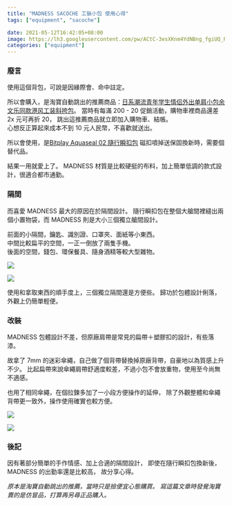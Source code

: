 ```yaml
---
title: "MADNESS SACOCHE 工裝小包 使用心得"
tags: ["equipment", "sacoche"]

date: 2021-05-12T16:42:05+08:00
image: https://lh3.googleusercontent.com/pw/ACtC-3esXKnm4YdNBng_fgiUQ_R2TapCSKIswXTDEt-kfoJBTkkXYIQhJpILNh65ITVsegLf58uATGzzszjjOkPJtbl7bwNFktICllLeOnGrMjJDzl3LsyIOh38mKpoXoUNcqu7145HEEJ_jwQ6yLQU19_emwA=s800-no?authuser=0
categories: ["equipment"]
---
```


### 廢言 ###

使用這個背包，可說是因緣際會、命中註定。

所以會購入，是淘寶自動跳出的推薦商品：[日系潮流青年学生情侣外出单肩小包余文乐同款港风工装斜挎包](https://m.tb.cn/h.4JpLZjY?sm=30643c)。
當時有每滿 200 - 20 促銷活動，購物車裡商品還差 2x 元可再折 20，
跳出這推薦商品就立即加入購物車、結帳。  
心想反正算起來成本不到 10 元人民幣，不喜歡就送出。

所以會使用，是[Bitplay Aquaseal 02 隨行瞬扣包](https://kywk.github.io/post/lifestyle/equipment_bitplay-aquaseal-02/) 
磁扣噴掉送保固換新時，需要個替代品。

結果一用就愛上了。
MADNESS 材質是比較硬挺的布料，加上簡單低調的款式設計，很適合都市通勤。


### 隔間 ###

而喜愛 MADNESS 最大的原因在於隔間設計。
隨行瞬扣包在整個大艙間裡縫出兩個小置物袋，而 MADNESS 則是大小三個獨立艙間設計。

前面的小隔間，鑰匙、識別證、口罩夾、面紙等小東西。  
中間比較扁平的空間，一正一倒放了兩隻手機。  
後面的空間，錢包、環保餐具、隨身酒精等較大型雜物。

![](https://lh3.googleusercontent.com/pw/ACtC-3eFixohgudYzJJWMkf61_jMy0TJpSYVj-iRxkks3NHqd0mOKUDm2vDQj3EU5y2kzfE58KGdyXE_w7Evp1QvPBYBTxJwHXVUcEs7ViqBwJygZKUK0NKa6K4Y7k1QCxZVNWwuw4KaGL4f4gdD6p9S9UU1mA=w800-no?authuser=0)

![](https://lh3.googleusercontent.com/pw/ACtC-3c3AYBSHEPSbRe2XJEtr8e4aS76nXhvrRhuN8E7EfeEzW9CzA0rbeStcuAe7QA64u8zEGhJxzPoLXpMv5CtNkod1RSr0IUBqdLs7xau3RFGlcLOLbM_cU6p23q3BSnDPd22nPLYKmj3ulhDqmjPJTt4KA=w800-no?authuser=0)

使用和拿取東西的順手度上，三個獨立隔間還是方便些。
歸功於包體設計俐落，外觀上仍簡單輕便。


### 改裝 ###

MADNESS 包體設計不差，但原廠肩帶是常見的扁帶＋塑膠扣的設計，有些落漆。

故拿了 7mm 的迷彩傘繩，自己做了個背帶替換掉原廠背帶，自豪地以為質感上升不少。
比起扁帶來說傘繩肩帶舒適度較差，不過小包不會放重物，使用至今尚無不適感。

也用了相同傘繩，在個拉鍊多加了一小段方便操作的延伸，
除了外觀整體和傘繩背帶更一致外，操作使用確實也較方便。

![](https://lh3.googleusercontent.com/pw/ACtC-3etwXoST0vPTL1ACNlOPOnPSLmMrn1nSxdOSlcopCL1xcbEp0AVbzbrk8Wbnvyl3Otz4Y6HuAUAFKhmn8oTAx2-u9lW5KnZUl04X-8oIXgeqgQATN5AuOO5WlnKrKCZjAM0OqIBiQEoT_JUAgndz_YiWw=w800-no?authuser=0)

![](https://lh3.googleusercontent.com/pw/ACtC-3f7cZUYYlNBSUAGsHUI5J-p7lcd-CV5n5Fr1xa24GcC7SoLqeKEEdgidx6b3If6micJgXju5zzRIuil6x31jArGxqim1xRF7hKK2dDn87HtNSCsGZ9SjWiBY8SLTKd0bE2fwWzx73ptm_mGpIWKSfEXEA=w800-no?authuser=0)


### 後記 ###

因有著部分簡單的手作情感、加上合適的隔間設計，
即使在隨行瞬扣包換新後，MADNESS 的出勤率還是比較高，
故分享心得。

_原本是淘寶自動跳出的推薦，當時只是撿便宜心態購買。
寫這篇文章時發覺淘寶賣的是仿冒品，打算再另尋正品購入。_

